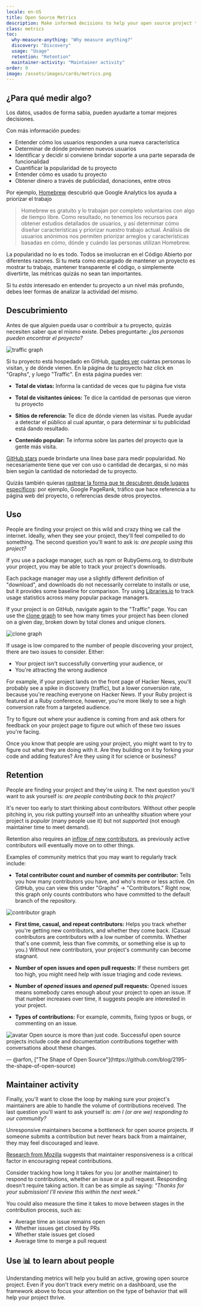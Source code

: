 ```yaml
---
locale: en-US
title: Open Source Metrics
description: Make informed decisions to help your open source project thrive by measuring and tracking its success.
class: metrics
toc:
  why-measure-anything: "Why measure anything?"
  discovery: "Discovery"
  usage: "Usage"
  retention: "Retention"
  maintainer-activity: "Maintainer activity"
order: 9
image: /assets/images/cards/metrics.png
---
```


## ¿Para qué medir algo?

Los datos, usados de forma sabia, pueden ayudarte a tomar mejores decisiones.

Con más información puedes:

* Entender cómo los usuarios responden a una nueva característica
* Determinar de dónde provienen nuevos usuarios
* Identificar y decidir si conviene brindar soporte a una parte separada de funcionalidad
* Cuantificar la popularidad de tu proyecto
* Entender cómo es usado tu proyecto
* Obtener dinero a través de publicidad, donaciones, entre otros

Por ejemplo, [Homebrew](https://github.com/Homebrew/brew/blob/bbed7246bc5c5b7acb8c1d427d10b43e090dfd39/docs/Analytics.md) descubrió que Google Analytics los ayuda a priorizar el trabajo

> Homebrew es gratuito y lo trabajan por completo voluntarios con algo de tiempo libre. Como resultado, no tenemos los recursos para obtener estudios detallados de usuarios, y así determinar cómo diseñar características y priorizar nuestro trabajo actual. Análisis de usuarios anónimos nos permiten priorizar arreglos y características basadas en cómo, dónde y cuándo las personas utilizan Homebrew.

La popularidad no lo es todo. Todos se involucran en el Código Abierto por diferentes razones. Si tu meta como encargado de mantener un proyecto es mostrar tu trabajo, mantener transparente el código, o simplemente divertirte, las métricas quizás no sean tan importantes.

Si tu _estás_ interesado en entender tu proyecto a un nivel más profundo, debes leer formas de analizar la actividad del mismo.

## Descubrimiento

Antes de que alguien pueda usar o contribuir a tu proyecto, quizás necesiten saber que el mismo existe. Debes preguntarte: _¿las personas pueden encontrar el proyecto?_

![traffic graph](/assets/images/metrics/repo_traffic_graphs_tooltip.png)

Si tu proyecto está hospedado en GitHub, [puedes ver](https://help.github.com/articles/about-repository-graphs/#traffic) cuántas personas lo visitan, y de dónde vienen. En la página de tu proyecto haz click en "Graphs", y luego "Traffic". En esta página puedes ver:

* **Total de vistas:** Informa la cantidad de veces que tu página fue vista

* **Total de visitantes únicos:** Te dice la cantidad de personas que vieron tu proyecto

* **Sitios de referencia:** Te dice de dónde vienen las visitas. Puede ayudar a detectar el público al cual apuntar, o para determinar si tu publicidad está dando resultado.

* **Contenido popular:** Te informa sobre las partes del proyecto que la gente más visita.

[GitHub stars](https://help.github.com/articles/about-stars/) puede brindarte una línea base para medir popularidad. No necesariamente tiene que ver con uso o cantidad de decargas, si no más bien según la cantidad de notoriedad de tu proyecto.

Quizás también quieras [rastrear la forma que te descubren desde lugares específicos](https://opensource.com/business/16/6/pirate-metrics): por ejemplo, Google PageRank, tráfico que hace referencia a tu página web del proyecto, o referencias desde otros proyectos.

## Uso

People are finding your project on this wild and crazy thing we call the internet. Ideally, when they see your project, they'll feel compelled to do something. The second question you'll want to ask is: _are people using this project?_

If you use a package manager, such as npm or RubyGems.org, to distribute your project, you may be able to track your project's downloads.

Each package manager may use a slightly different definition of "download", and downloads do not necessarily correlate to installs or use, but it provides some baseline for comparison. Try using [Libraries.io](https://libraries.io/) to track usage statistics across many popular package managers.

If your project is on GitHub, navigate again to the "Traffic" page. You can use the [clone graph](https://github.com/blog/1873-clone-graphs) to see how many times your project has been cloned on a given day, broken down by total clones and unique cloners.

![clone graph](/assets/images/metrics/clone_graph.png)

If usage is low compared to the number of people discovering your project, there are two issues to consider. Either:

* Your project isn't successfully converting your audience, or
* You're attracting the wrong audience

For example, if your project lands on the front page of Hacker News, you'll probably see a spike in discovery (traffic), but a lower conversion rate, because you're reaching everyone on Hacker News. If your Ruby project is featured at a Ruby conference, however, you're more likely to see a high conversion rate from a targeted audience.

Try to figure out where your audience is coming from and ask others for feedback on your project page to figure out which of these two issues you're facing.

Once you know that people are using your project, you might want to try to figure out what they are doing with it. Are they building on it by forking your code and adding features? Are they using it for science or business?

## Retention

People are finding your project and they're using it. The next question you'll want to ask yourself is: _are people contributing back to this project?_

It's never too early to start thinking about contributors. Without other people pitching in, you risk putting yourself into an unhealthy situation where your project is _popular_ (many people use it) but not _supported_ (not enough maintainer time to meet demand).

Retention also requires an [inflow of new contributors](http://blog.abigailcabunoc.com/increasing-developer-engagement-at-mozilla-science-learning-advocacy#contributor-pathways_2), as previously active contributors will eventually move on to other things.

Examples of community metrics that you may want to regularly track include:

* **Total contributor count and number of commits per contributor:** Tells you how many contributors you have, and who's more or less active. On GitHub, you can view this under "Graphs" -> "Contributors." Right now, this graph only counts contributors who have committed to the default branch of the repository.

![contributor graph](/assets/images/metrics/repo_contributors_specific_graph.png)

* **First time, casual, and repeat contributors:** Helps you track whether you're getting new contributors, and whether they come back. (Casual contributors are contributors with a low number of commits. Whether that's one commit, less than five commits, or something else is up to you.) Without new contributors, your project's community can become stagnant.

* **Number of open issues and open pull requests:** If these numbers get too high, you might need help with issue triaging and code reviews.

* **Number of _opened_ issues and _opened_ pull requests:** Opened issues means somebody cares enough about your project to open an issue. If that number increases over time, it suggests people are interested in your project.

* **Types of contributions:** For example, commits, fixing typos or bugs, or commenting on an issue.

<aside markdown="1" class="pquote">
  <img src="https://avatars1.githubusercontent.com/u/4483" class="pquote-avatar" alt="avatar">
  Open source is more than just code. Successful open source projects include code and documentation contributions together with conversations about these changes.
  <p markdown="1" class="pquote-credit">
— @arfon, ["The Shape of Open Source"](https://github.com/blog/2195-the-shape-of-open-source)
  </p>
</aside>

## Maintainer activity

Finally, you'll want to close the loop by making sure your project's maintainers are able to handle the volume of contributions received. The last question you'll want to ask yourself is: _am I (or are we) responding to our community?_

Unresponsive maintainers become a bottleneck for open source projects. If someone submits a contribution but never hears back from a maintainer, they may feel discouraged and leave.

[Research from Mozilla](https://docs.google.com/presentation/d/1hsJLv1ieSqtXBzd5YZusY-mB8e1VJzaeOmh8Q4VeMio/edit#slide=id.g43d857af8_0177) suggests that maintainer responsiveness is a critical factor in encouraging repeat contributions.

Consider tracking how long it takes for you (or another maintainer) to respond to contributions, whether an issue or a pull request. Responding doesn't require taking action. It can be as simple as saying: _"Thanks for your submission! I'll review this within the next week."_

You could also measure the time it takes to move between stages in the contribution process, such as:

* Average time an issue remains open
* Whether issues get closed by PRs
* Whether stale issues get closed
* Average time to merge a pull request

## Use 📊 to learn about people

Understanding metrics will help you build an active, growing open source project. Even if you don't track every metric on a dashboard, use the framework above to focus your attention on the type of behavior that will help your project thrive.
